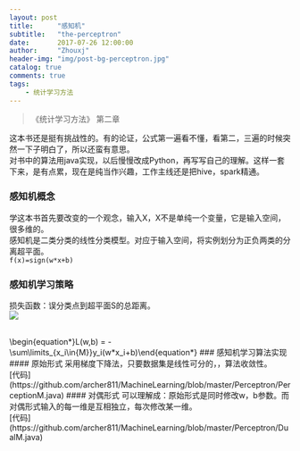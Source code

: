 ```yaml
---
layout: post
title:      "感知机"
subtitle:   "the-perceptron"
date:       2017-07-26 12:00:00
author:     "Zhouxj"
header-img: "img/post-bg-perceptron.jpg"
catalog: true
comments: true
tags:
    - 统计学习方法
---
```


> 《统计学习方法》 第二章

这本书还是挺有挑战性的。有的论证，公式第一遍看不懂，看第二，三遍的时候突然一下子明白了，所以还蛮有意思。<br>
对书中的算法用java实现，以后慢慢改成Python，再写写自己的理解。这样一套下来，是有点累，现在是纯当作兴趣，工作主线还是把hive，spark精通。<br>

### 感知机概念
学这本书首先要改变的一个观念，输入X，X不是单纯一个变量，它是输入空间，很多维的。<br>
感知机是二类分类的线性分类模型。对应于输入空间，将实例划分为正负两类的分离超平面。<br>
`f(x)=sign(w*x+b)`

### 感知机学习策略
损失函数：误分类点到超平面S的总距离。<br>
<img src="http://chart.googleapis.com/chart?cht=tx&chl=\Large x=\frac{-b\pm\sqrt{b^2-4ac}}{2a}" style="border:none;">

  <br>
 \begin{equation*}L(w,b) = - \sum\limits_{x_i\in{M}}y_i(w*x_i+b)\end{equation*}
### 感知机学习算法实现
#### 原始形式
采用梯度下降法，只要数据集是线性可分的，，算法收敛性。<br>
[代码](https://github.com/archer811/MachineLearning/blob/master/Perceptron/PerceptionM.java)
#### 对偶形式
可以理解成：原始形式是同时修改w，b参数。而对偶形式输入的每一维是互相独立，每次修改某一维。<br>
[代码](https://github.com/archer811/MachineLearning/blob/master/Perceptron/DualM.java)